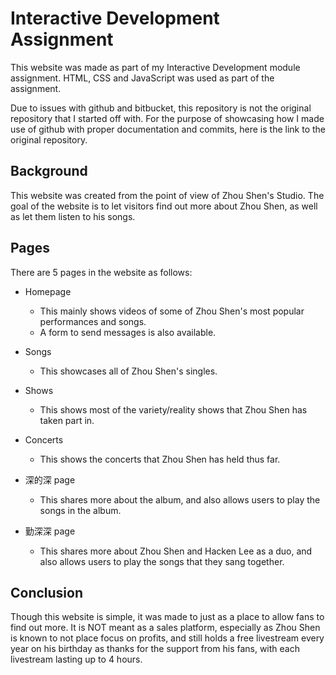 # Interactive Development Assignment

This website was made as part of my Interactive Development module assignment. HTML, CSS and JavaScript was used as part of the assignment. 

Due to issues with github and bitbucket, this repository is not the original repository that I started off with. For the purpose of showcasing how I made use of github with proper documentation and commits, here is the link to the original repository. 

[](https://github.com/pikanotjx/id-assignment)

## Background

This website was created from the point of view of Zhou Shen's Studio. The goal of the website is to let visitors find out more about Zhou Shen, as well as let them listen to his songs. 

## Pages

There are 5 pages in the website as follows: 
- Homepage
  - This mainly shows videos of some of Zhou Shen's most popular performances and songs. 
  - A form to send messages is also available. 

- Songs
  - This showcases all of Zhou Shen's singles. 

- Shows
  - This shows most of the variety/reality shows that Zhou Shen has taken part in. 

- Concerts
  - This shows the concerts that Zhou Shen has held thus far. 

- 深的深 page
  - This shares more about the album, and also allows users to play the songs in the album. 

- 勤深深 page
  - This shares more about Zhou Shen and Hacken Lee as a duo, and also allows users to play the songs that they sang together. 


## Conclusion

Though this website is simple, it was made to just as a place to allow fans to find out more. It is NOT meant as a sales platform, especially as Zhou Shen is known to not place focus on profits, and still holds a free livestream every year on his birthday as thanks for the support from his fans, with each livestream lasting up to 4 hours. 
